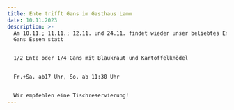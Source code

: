 ```yaml
---
title: Ente trifft Gans im Gasthaus Lamm
date: 10.11.2023
description: >-
  Am 10.11.; 11.11.; 12.11. und 24.11. findet wieder unser beliebtes Ente und
  Gans Essen statt


  1/2 Ente oder 1/4 Gans mit Blaukraut und Kartoffelknödel


  Fr.+Sa. ab17 Uhr, So. ab 11:30 Uhr


  Wir empfehlen eine Tischreservierung!
---
```



